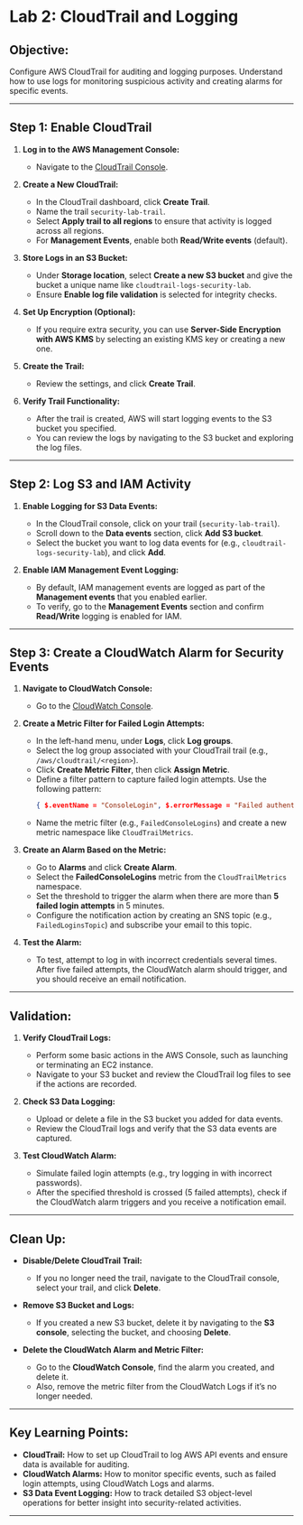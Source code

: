 # Lab 2: CloudTrail and Logging

## Objective:
Configure AWS CloudTrail for auditing and logging purposes. Understand how to use logs for monitoring suspicious activity and creating alarms for specific events.

---

## Step 1: Enable CloudTrail

1. **Log in to the AWS Management Console:**
   - Navigate to the [CloudTrail Console](https://console.aws.amazon.com/cloudtrail).

2. **Create a New CloudTrail:**
   - In the CloudTrail dashboard, click **Create Trail**.
   - Name the trail `security-lab-trail`.
   - Select **Apply trail to all regions** to ensure that activity is logged across all regions.
   - For **Management Events**, enable both **Read/Write events** (default).

3. **Store Logs in an S3 Bucket:**
   - Under **Storage location**, select **Create a new S3 bucket** and give the bucket a unique name like `cloudtrail-logs-security-lab`.
   - Ensure **Enable log file validation** is selected for integrity checks.
   
4. **Set Up Encryption (Optional):**
   - If you require extra security, you can use **Server-Side Encryption with AWS KMS** by selecting an existing KMS key or creating a new one.

5. **Create the Trail:**
   - Review the settings, and click **Create Trail**.

6. **Verify Trail Functionality:**
   - After the trail is created, AWS will start logging events to the S3 bucket you specified.
   - You can review the logs by navigating to the S3 bucket and exploring the log files.

---

## Step 2: Log S3 and IAM Activity

1. **Enable Logging for S3 Data Events:**
   - In the CloudTrail console, click on your trail (`security-lab-trail`).
   - Scroll down to the **Data events** section, click **Add S3 bucket**.
   - Select the bucket you want to log data events for (e.g., `cloudtrail-logs-security-lab`), and click **Add**.

2. **Enable IAM Management Event Logging:**
   - By default, IAM management events are logged as part of the **Management events** that you enabled earlier.
   - To verify, go to the **Management Events** section and confirm **Read/Write** logging is enabled for IAM.

---

## Step 3: Create a CloudWatch Alarm for Security Events

1. **Navigate to CloudWatch Console:**
   - Go to the [CloudWatch Console](https://console.aws.amazon.com/cloudwatch).

2. **Create a Metric Filter for Failed Login Attempts:**
   - In the left-hand menu, under **Logs**, click **Log groups**.
   - Select the log group associated with your CloudTrail trail (e.g., `/aws/cloudtrail/<region>`).
   - Click **Create Metric Filter**, then click **Assign Metric**.
   - Define a filter pattern to capture failed login attempts. Use the following pattern:
     ```json
     { $.eventName = "ConsoleLogin", $.errorMessage = "Failed authentication" }
     ```
   - Name the metric filter (e.g., `FailedConsoleLogins`) and create a new metric namespace like `CloudTrailMetrics`.

3. **Create an Alarm Based on the Metric:**
   - Go to **Alarms** and click **Create Alarm**.
   - Select the **FailedConsoleLogins** metric from the `CloudTrailMetrics` namespace.
   - Set the threshold to trigger the alarm when there are more than **5 failed login attempts** in 5 minutes.
   - Configure the notification action by creating an SNS topic (e.g., `FailedLoginsTopic`) and subscribe your email to this topic.

4. **Test the Alarm:**
   - To test, attempt to log in with incorrect credentials several times. After five failed attempts, the CloudWatch alarm should trigger, and you should receive an email notification.

---

## Validation:

1. **Verify CloudTrail Logs:**
   - Perform some basic actions in the AWS Console, such as launching or terminating an EC2 instance.
   - Navigate to your S3 bucket and review the CloudTrail log files to see if the actions are recorded.

2. **Check S3 Data Logging:**
   - Upload or delete a file in the S3 bucket you added for data events.
   - Review the CloudTrail logs and verify that the S3 data events are captured.

3. **Test CloudWatch Alarm:**
   - Simulate failed login attempts (e.g., try logging in with incorrect passwords).
   - After the specified threshold is crossed (5 failed attempts), check if the CloudWatch alarm triggers and you receive a notification email.

---

## Clean Up:

- **Disable/Delete CloudTrail Trail:**
   - If you no longer need the trail, navigate to the CloudTrail console, select your trail, and click **Delete**.
   
- **Remove S3 Bucket and Logs:**
   - If you created a new S3 bucket, delete it by navigating to the **S3 console**, selecting the bucket, and choosing **Delete**.

- **Delete the CloudWatch Alarm and Metric Filter:**
   - Go to the **CloudWatch Console**, find the alarm you created, and delete it.
   - Also, remove the metric filter from the CloudWatch Logs if it’s no longer needed.

---

## Key Learning Points:

- **CloudTrail:** How to set up CloudTrail to log AWS API events and ensure data is available for auditing.
- **CloudWatch Alarms:** How to monitor specific events, such as failed login attempts, using CloudWatch Logs and alarms.
- **S3 Data Event Logging:** How to track detailed S3 object-level operations for better insight into security-related activities.

---
